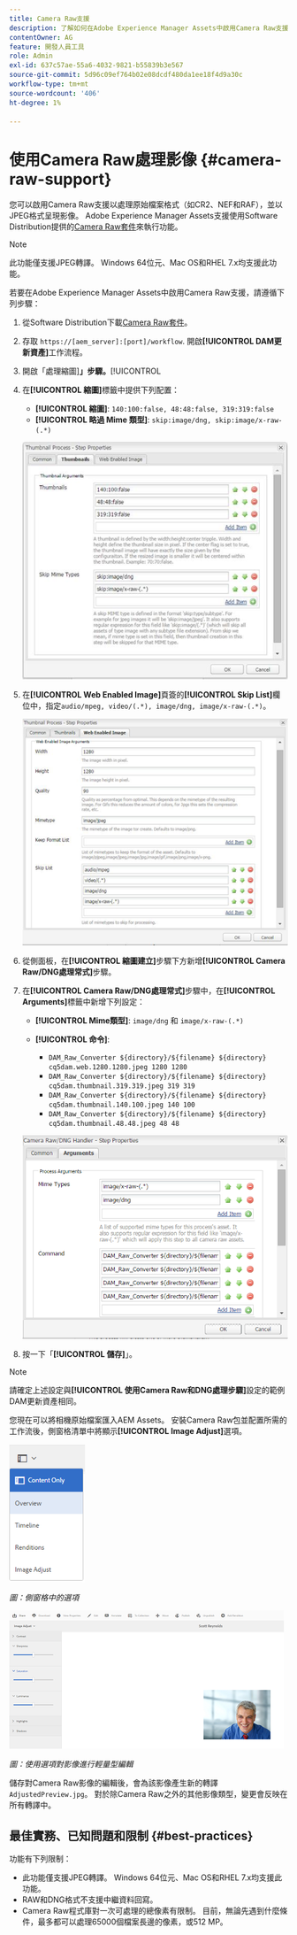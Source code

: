 ```yaml
---
title: Camera Raw支援
description: 了解如何在Adobe Experience Manager Assets中啟用Camera Raw支援。
contentOwner: AG
feature: 開發人員工具
role: Admin
exl-id: 637c57ae-55a6-4032-9821-b55839b3e567
source-git-commit: 5d96c09ef764b02e08dcdf480da1ee18f4d9a30c
workflow-type: tm+mt
source-wordcount: '406'
ht-degree: 1%

---
```


# 使用Camera Raw處理影像 {#camera-raw-support}

您可以啟用Camera Raw支援以處理原始檔案格式（如CR2、NEF和RAF），並以JPEG格式呈現影像。 Adobe Experience Manager Assets支援使用Software Distribution提供的[Camera Raw套件](https://experience.adobe.com/#/downloads/content/software-distribution/en/aem.html?package=/content/software-distribution/en/details.html/content/dam/aem/public/adobe/packages/aem630/product/assets/aem-assets-cameraraw-pkg)來執行功能。

>[!NOTE]
>
>此功能僅支援JPEG轉譯。 Windows 64位元、Mac OS和RHEL 7.x均支援此功能。

若要在Adobe Experience Manager Assets中啟用Camera Raw支援，請遵循下列步驟：

1. 從Software Distribution下載[Camera Raw套件](https://experience.adobe.com/#/downloads/content/software-distribution/en/aem.html?package=/content/software-distribution/en/details.html/content/dam/aem/public/adobe/packages/aem630/product/assets/aem-assets-cameraraw-pkg)。

1. 存取 `https://[aem_server]:[port]/workflow`. 開啟&#x200B;**[!UICONTROL DAM更新資產]**&#x200B;工作流程。

1. 開啟「處理縮圖&#x200B;]**」步驟。**[!UICONTROL 

1. 在&#x200B;**[!UICONTROL 縮圖]**&#x200B;標籤中提供下列配置：

   * **[!UICONTROL 縮圖]**:  `140:100:false, 48:48:false, 319:319:false`
   * **[!UICONTROL 略過 Mime 類型]**: `skip:image/dng, skip:image/x-raw-(.*)`

   ![奇利馬奇](assets/chlimage_1-334.png)

1. 在&#x200B;**[!UICONTROL Web Enabled Image]**&#x200B;頁簽的&#x200B;**[!UICONTROL Skip List]**&#x200B;欄位中，指定`audio/mpeg, video/(.*), image/dng, image/x-raw-(.*)`。

   ![奇利馬奇](assets/chlimage_1-335.png)

1. 從側面板，在&#x200B;**[!UICONTROL 縮圖建立]**&#x200B;步驟下方新增&#x200B;**[!UICONTROL Camera Raw/DNG處理常式]**&#x200B;步驟。

1. 在&#x200B;**[!UICONTROL Camera Raw/DNG處理常式]**&#x200B;步驟中，在&#x200B;**[!UICONTROL Arguments]**&#x200B;標籤中新增下列設定：

   * **[!UICONTROL Mime類型]**: `image/dng` 和  `image/x-raw-(.*)`
   * **[!UICONTROL 命令]**:

      * `DAM_Raw_Converter ${directory}/${filename} ${directory} cq5dam.web.1280.1280.jpeg 1280 1280`
      * `DAM_Raw_Converter ${directory}/${filename} ${directory} cq5dam.thumbnail.319.319.jpeg 319 319`
      * `DAM_Raw_Converter ${directory}/${filename} ${directory} cq5dam.thumbnail.140.100.jpeg 140 100`
      * `DAM_Raw_Converter ${directory}/${filename} ${directory} cq5dam.thumbnail.48.48.jpeg 48 48`

   ![chlimage_1-336](assets/chlimage_1-336.png)

1. 按一下「**[!UICONTROL 儲存]**」。

>[!NOTE]
>
>請確定上述設定與&#x200B;**[!UICONTROL 使用Camera Raw和DNG處理步驟]**&#x200B;設定的範例DAM更新資產相同。

您現在可以將相機原始檔案匯入AEM Assets。 安裝Camera Raw包並配置所需的工作流後，側窗格清單中將顯示&#x200B;**[!UICONTROL Image Adjust]**&#x200B;選項。

![chlimage_1-337](assets/chlimage_1-337.png)

*圖：側窗格中的選項*

![chlimage_1-338](assets/chlimage_1-338.png)

*圖：使用選項對影像進行輕量型編輯*

儲存對Camera Raw影像的編輯後，會為該影像產生新的轉譯`AdjustedPreview.jpg`。 對於除Camera Raw之外的其他影像類型，變更會反映在所有轉譯中。

## 最佳實務、已知問題和限制 {#best-practices}

功能有下列限制：

* 此功能僅支援JPEG轉譯。 Windows 64位元、Mac OS和RHEL 7.x均支援此功能。
* RAW和DNG格式不支援中繼資料回寫。
* Camera Raw程式庫對一次可處理的總像素有限制。 目前，無論先遇到什麼條件，最多都可以處理65000個檔案長邊的像素，或512 MP。
